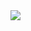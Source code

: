 <img src="https://capsule-render.vercel.app/api?type=soft&height=300&color=gradient&text=Input%20text&textBg=true&desc=OMH_DEV&descSize=24&section=header"/>
